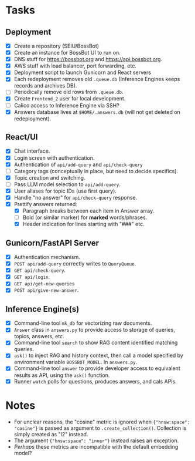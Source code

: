 # Tasks

## Deployment

- [X] Create a repository (SEIU/BossBot)
- [X] Create an instance for BossBot UI to run on.
- [X] DNS stuff for https://bossbot.org and https://api.bossbot.org.
- [X] AWS stuff with load balancer, port forwarding, etc.
- [X] Deployment script to launch Gunicorn and React servers
- [X] Each redeployment removes old `.queue.db`
      (Inference Engines keeps records and archives DB).
- [ ] Periodically remove old rows from `.queue.db`.
- [X] Create `Frontend_2` user for local development.
- [ ] Calico access to Inference Engine via SSH?
- [X] Answers database lives at `$HOME/.answers.db`
      (will not get deleted on redeployment).

## React/UI

- [X] Chat interface.
- [X] Login screen with authentication.
- [X] Authentication of `api/add-query` and `api/check-query`
- [ ] Category tags (conceptually in place, but need to decide specifics).
- [X] Topic creation and switching.
- [ ] Pass LLM model selection to `api/add-query`.
- [X] User aliases for topic IDs (use first query).
- [X] Handle "no answer" for `api/check-query` response.
- [X] Prettify answers returned:
  - [X] Paragraph breaks between each item in Answer array.
  - [ ] Bold (or similar marker) for **marked** words/phrases.
  - [X] Header indication for lines starting with "###" etc.

## Gunicorn/FastAPI Server

- [X] Authentication mechanism.
- [X] `POST api/add-query` correctly writes to `QueryQueue`.
- [X] `GET api/check-query`.
- [X] `GET api/login`.
- [X] `GET api/get-new-queries`
- [X] `POST api/give-new-answer`.

## Inference Engine(s)

- [X] Command-line tool `mk_db` for vectorizing raw documents.
- [X] `Answer` class in `answers.py` to provide access to storage of queries,
      topics, answers, etc.
- [X] Command-line tool `search` to show RAG content identified matching queries.
- [X] `ask()` to inject RAG and history context, then call a model specified by
      environment variable `BOSSBOT_MODEL`. In `answers.py`.
- [X] Command-line tool `answer` to provide developer access to equivalent
      results as API, using the `ask()` function.
- [X] Runner `watch` polls for questions, produces answers, and cals APIs.

# Notes

- For unclear reasons, the "cosine" metric is ignored when `{"hnsw:space":
"cosine"}` is passed as argument to `.create_collection()`. Collection
  is simply created as "l2" instead.
- The argument `{"hnsw:space": "inner"}` instead raises an exception.
- _Perhaps_ these metrics are incompatible with the default embedding model?
